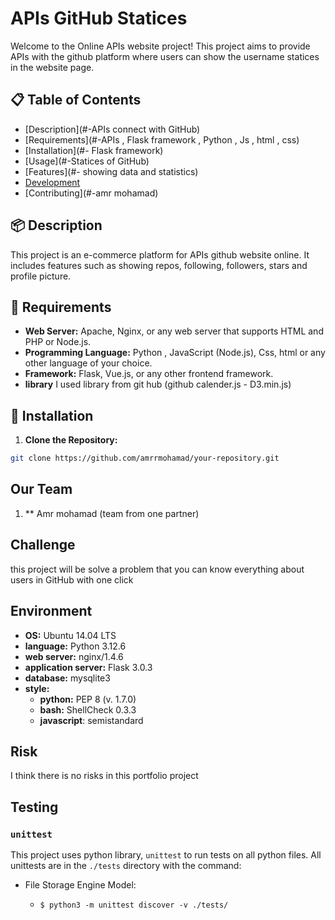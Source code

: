 # APIs GitHub Statices

Welcome to the Online APIs website project! This project aims to provide APIs with the github platform where users can show the username statices in the website page.

## 📋 Table of Contents

- [Description](#-APIs connect with GitHub)
- [Requirements](#-APIs , Flask framework , Python , Js , html , css)
- [Installation](#- Flask framework)
- [Usage](#-Statices of GitHub)
- [Features](#- showing data and statistics)
- [Development](#-amrrmohamad)
- [Contributing](#-amr mohamad)

## 📦 Description

This project is an e-commerce platform for APIs github website online. It includes features such as showing repos, following, followers, stars and profile picture.

## 🔧 Requirements

- **Web Server:** Apache, Nginx, or any web server that supports HTML and PHP or Node.js.
- **Programming Language:** Python , JavaScript (Node.js), Css, html or any other language of your choice.
- **Framework:** Flask, Vue.js, or any other frontend framework.
- **library** I used library from git hub (github calender.js - D3.min.js)

## 🚀 Installation

1. **Clone the Repository:**
```bash
git clone https://github.com/amrrmohamad/your-repository.git
```
## Our Team
1. ** Amr mohamad (team from one partner)

## Challenge
this project will be solve a problem that you can know everything about users in GitHub with one click

## Environment

* __OS:__ Ubuntu 14.04 LTS
* __language:__ Python 3.12.6
* __web server:__ nginx/1.4.6
* __application server:__ Flask 3.0.3
* __database:__ mysqlite3
* __style:__
  * __python:__ PEP 8 (v. 1.7.0)
  * __bash:__ ShellCheck 0.3.3
  * __javascript__: semistandard

## Risk
I think there is no risks in this portfolio project

## Testing

### `unittest`

This project uses python library, `unittest` to run tests on all python files.
All unittests are in the `./tests` directory with the command:

* File Storage Engine Model:

  * `$ python3 -m unittest discover -v ./tests/`